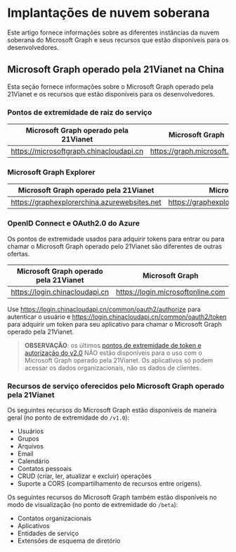 # Implantações de nuvem soberana


Este artigo fornece informações sobre as diferentes instâncias da nuvem soberana do Microsoft Graph e seus recursos que estão disponíveis para os desenvolvedores. 


## Microsoft Graph operado pela 21Vianet na China

Esta seção fornece informações sobre o Microsoft Graph operado pela 21Vianet e os recursos que estão disponíveis para os desenvolvedores.

### Pontos de extremidade de raiz do serviço
| Microsoft Graph operado pela 21Vianet | Microsoft Graph|
|---------------------------|----------------|
| https://microsoftgraph.chinacloudapi.cn | https://graph.microsoft.com|

### Microsoft Graph Explorer
| Microsoft Graph operado pela 21Vianet | Microsoft Graph|
|---------------------------|----------------|
|https://graphexplorerchina.azurewebsites.net| https://graphexplorer2.azurewebsites.net|

### OpenID Connect e OAuth2.0 do Azure
Os pontos de extremidade usados para adquirir tokens para entrar ou para chamar o Microsoft Graph operado pelo 21Vianet são diferentes de outras ofertas. 

| Microsoft Graph operado pela 21Vianet | Microsoft Graph|
|---------------------------|----------------|
| https://login.chinacloudapi.cn | https://login.microsoftonline.com|
 
Use https://login.chinacloudapi.cn/common/oauth2/authorize para autenticar o usuário e https://login.chinacloudapi.cn/common/oauth2/token para adquirir um token para seu aplicativo para chamar o Microsoft Graph operado pela 21Vianet.

> **OBSERVAÇÃO**: os últimos [pontos de extremidade de token e autorização do v2.0](https://azure.microsoft.com/en-us/documentation/articles/active-directory-appmodel-v2-overview/) NÃO estão disponíveis para o uso com o Microsoft Graph operado pela 21Vianet. Os aplicativos só podem acessar os dados organizacionais, não os dados de clientes. 

### Recursos de serviço oferecidos pelo Microsoft Graph operado pela 21Vianet
Os seguintes recursos do Microsoft Graph estão disponíveis de maneira geral (no ponto de extremidade do `/v1.0`):

* Usuários
* Grupos
* Arquivos
* Email
* Calendário
* Contatos pessoais 
* CRUD (criar, ler, atualizar e excluir) operações
* Suporte a CORS (compartilhamento de recursos entre origens).

Os seguintes recursos do Microsoft Graph também estão disponíveis no modo de visualização (no ponto de extremidade do `/beta`):

* Contatos organizacionais
* Aplicativos
* Entidades de serviço
* Extensões de esquema de diretório
